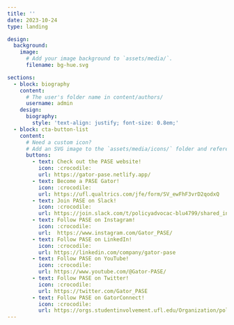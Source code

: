 ```yaml
---
title: ''
date: 2023-10-24
type: landing

design:
  background:
    image:
      # Add your image background to `assets/media/`.
      filename: bg-hue.svg

sections:
  - block: biography
    content:
      # The user's folder name in content/authors/
      username: admin
    design:
      biography:
        style: 'text-align: justify; font-size: 0.8em;'
  - block: cta-button-list
    content:
      # Need a custom icon?
      # Add an SVG image to the `assets/media/icons/` folder and reference it in the `icon` field below
      buttons:
        - text: Check out the PASE website!
          icon: :crocodile:
          url: https://gator-pase.netlify.app/
        - text: Become a PASE Gator!
          icon: :crocodile:
          url: https://ufl.qualtrics.com/jfe/form/SV_ewFhF3vrD2qodxQ
        - text: Join PASE on Slack!
          icon: :crocodile:
          url: https://join.slack.com/t/policyadvocac-blu4799/shared_invite/zt-22ilb83ed-jPSasrd50yH4epvTy8hINA
        - text: Follow PASE on Instagram!
          icon: :crocodile:
          url:  https://www.instagram.com/Gator_PASE/
        - text: Follow PASE on LinkedIn!
          icon: :crocodile:
          url: https://linkedin.com/company/gator-pase
        - text: Follow PASE on YouTube!
          icon: :crocodile:
          url: https://www.youtube.com/@Gator-PASE/
        - text: Follow PASE on Twitter!
          icon: :crocodile:
          url: https://twitter.com/Gator_PASE
        - text: Follow PASE on GatorConnect!
          icon: :crocodile:
          url: https://orgs.studentinvolvement.ufl.edu/Organization/policy-advocacy-in-science-and-engineering
---
```


